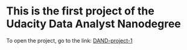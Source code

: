 # This is the first project of the Udacity Data Analyst Nanodegree

To open the project, go to the link: [DAND-project-1](https://adamklim.github.io/dand/p1/p1-stroop-effect.html)

